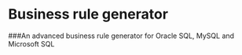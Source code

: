 Business rule generator
=============

###An advanced business rule generator for Oracle SQL, MySQL and Microsoft SQL
